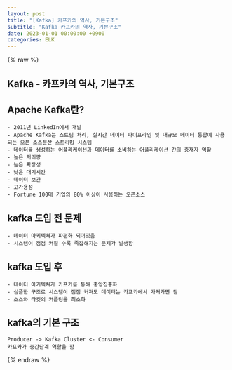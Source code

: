 ```yaml
---
layout: post
title: "[Kafka] 카프카의 역사, 기본구조"
subtitle: "Kafka 카프카의 역사, 기본구조"
date: 2023-01-01 00:00:00 +0900
categories: ELK
---
```

{% raw %}
## Kafka - 카프카의 역사, 기본구조  
  
## Apache Kafka란?  
	- 2011년 LinkedIn에서 개발  
	- Apache Kafka는 스트림 처리, 실시간 데이터 파이프라인 및 대규모 데이터 통합에 사용되는 오픈 소스분산 스트리밍 시스템  
	- 데이터를 생성하는 어플리케이션과 데이터를 소비하는 어플리케이션 간의 중재자 역할  
	- 높은 처리량  
	- 높은 확장성  
	- 낮은 대기시간  
	- 데이터 보관  
	- 고가용성  
	- Fortune 100대 기업의 80% 이상이 사용하는 오픈소스  
  
## kafka 도입 전 문제  
	- 데이터 아키텍쳐가 파편화 되어있음  
	- 시스템이 점점 커질 수록 족잡해지는 문제가 발생함  
  
## kafka 도입 후  
	- 데이터 아키텍쳐가 카프카를 통해 중앙집중화  
	- 심플한 구조로 시스템이 점점 커져도 데이터는 카프카에서 가져가면 됨  
	- 소스와 타킷의 커플링을 최소화  
  
## kafka의 기본 구조  
  
	Producer -> Kafka Cluster <- Consumer  
	카프카가 중간단계 역할을 함  

{% endraw %}
